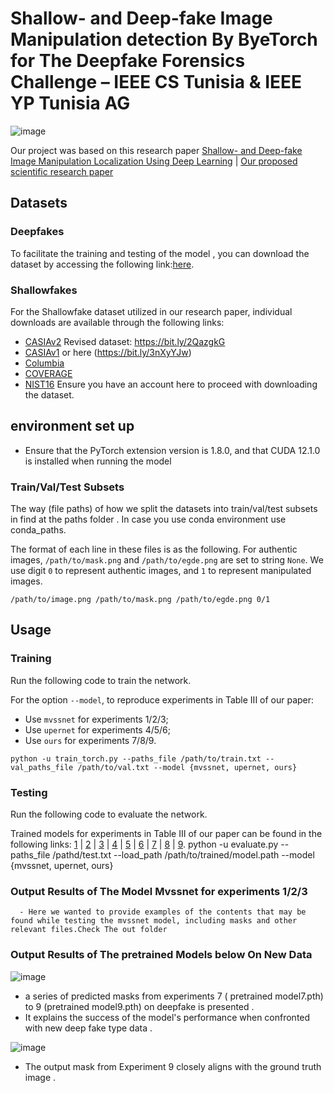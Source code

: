 # Shallow- and Deep-fake Image Manipulation detection By ByeTorch for The Deepfake Forensics Challenge – IEEE CS Tunisia & IEEE YP Tunisia AG 

   ![image](https://github.com/dumyysal/ShallowdeepfakesdetectionEnit/assets/150078373/7aecf8f6-d3c5-4d6a-95b4-f6b95ff89494)

Our project was based on this research paper  [Shallow- and Deep-fake Image Manipulation Localization Using Deep Learning](Paper.pdf) | [Our proposed scientific research paper ](Paper_ENIT_SB.pdf)



## Datasets

### Deepfakes

To facilitate the training and testing of the model , you can download the dataset by accessing the following link:[here](https://www.dropbox.com/s/o5410tl5v4vxsth/ICNC2023-Deepfakes.tar.xz?dl=0).

### Shallowfakes

For the Shallowfake dataset utilized in our research paper, individual downloads are available through the following links:

- [CASIAv2](https://github.com/namtpham/casia2groundtruth)
     Revised dataset: https://bit.ly/2QazgkG
- [CASIAv1](https://github.com/namtpham/casia1groundtruth)
                   or here (https://bit.ly/3nXyYJw)
- [Columbia](https://www.ee.columbia.edu/ln/dvmm/downloads/authsplcuncmp/)
- [COVERAGE](https://github.com/wenbihan/coverage)
- [NIST16](https://www.nist.gov/itl/iad/mig/open-media-forensics-challenge)
            Ensure you have an account here to proceed with downloading the dataset.






##  environment set up
 - Ensure that the PyTorch extension version is 1.8.0, and that CUDA 12.1.0 is installed when running the model

### Train/Val/Test Subsets

The way (file paths) of how we split the datasets into train/val/test subsets in find at the paths folder . In case you use conda environment use conda_paths.

The format of each line in these files is as the following. For authentic images, `/path/to/mask.png` and `/path/to/egde.png` are set to string `None`. We use digit `0` to represent authentic images, and `1` to represent manipulated images.

```
/path/to/image.png /path/to/mask.png /path/to/egde.png 0/1
```

## Usage

### Training

Run the following code to train the network.

For the option `--model`, to reproduce experiments in Table III of our paper:

- Use `mvssnet` for experiments 1/2/3;
- Use `upernet` for experiments 4/5/6;
- Use `ours` for experiments 7/8/9.

```
python -u train_torch.py --paths_file /path/to/train.txt --val_paths_file /path/to/val.txt --model {mvssnet, upernet, ours}
```

### Testing

Run the following code to evaluate the network.

Trained models for experiments in Table III of our paper can be found in the following links: [1](https://www.dropbox.com/s/jov5nsj47pyfv16/1.pth?dl=0) | [2](https://www.dropbox.com/s/w9eviamadmc0feh/2.pth?dl=0) | [3](https://www.dropbox.com/s/4pq92dmjzepi0uk/3.pth?dl=0) | [4](https://www.dropbox.com/s/i9eakxvww8vsbh7/4.pth?dl=0) | [5](https://www.dropbox.com/s/0jx8pxq1aksir18/5.pth?dl=0) | [6](https://www.dropbox.com/s/adsvglkcwv6ttnj/6.pth?dl=0) | [7](https://www.dropbox.com/s/nr81w432k9llztc/7.pth?dl=0) | [8](https://www.dropbox.com/s/g2n58undkom78tb/8.pth?dl=0) | [9](https://www.dropbox.com/s/zzk4eump5xfbqmz/9.pth?dl=0).
python -u evaluate.py --paths_file /pathd/test.txt --load_path /path/to/trained/model.path --model {mvssnet, upernet, ours}


### Output Results of The Model Mvssnet for experiments 1/2/3

      - Here we wanted to provide examples of the contents that may be found while testing the mvssnet model, including masks and other relevant files.Check The out folder

### Output Results of The pretrained Models below On New Data
![image](https://github.com/dumyysal/ShallowdeepfakesdetectionEnit/assets/150078373/3b905862-c955-4e32-a755-3e3fd26e6e5f)
  - a series of predicted masks from experiments 7 ( pretrained model7.pth) to 9 (pretrained model9.pth) on deepfake is presented .
  - It explains the success of the model's performance when confronted with new deep fake type data .

    
 ![image](https://github.com/dumyysal/ShallowdeepfakesdetectionEnit/assets/150078373/f7e425a6-c1e8-4b07-a8eb-cfa9807a5d64)
 - The output mask from Experiment 9 closely aligns with the ground truth image . 

